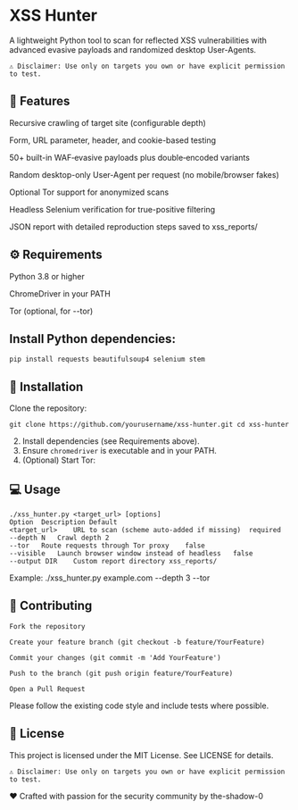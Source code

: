# XSS Hunter

A lightweight Python tool to scan for reflected XSS vulnerabilities with advanced evasive payloads and randomized desktop User-Agents.

    ⚠️ Disclaimer: Use only on targets you own or have explicit permission to test.

## 🔎 Features

  Recursive crawling of target site (configurable depth)

  Form, URL parameter, header, and cookie-based testing

  50+ built-in WAF‑evasive payloads plus double‑encoded variants

  Random desktop-only User-Agent per request (no mobile/browser fakes)

  Optional Tor support for anonymized scans

  Headless Selenium verification for true-positive filtering

  JSON report with detailed reproduction steps saved to xss_reports/

## ⚙️ Requirements

  Python 3.8 or higher

  ChromeDriver in your PATH

  Tor (optional, for --tor)

## Install Python dependencies:

    pip install requests beautifulsoup4 selenium stem

## 🚀 Installation

  Clone the repository:

    git clone https://github.com/yourusername/xss-hunter.git cd xss-hunter
    
  2. Install dependencies (see Requirements above).
  3. Ensure `chromedriver` is executable and in your PATH.
  4. (Optional) Start Tor:

## 💻 Usage
    ./xss_hunter.py <target_url> [options]
    Option	Description	Default
    <target_url>	URL to scan (scheme auto-added if missing)	required
    --depth N	Crawl depth	2
    --tor	Route requests through Tor proxy	false
    --visible	Launch browser window instead of headless	false
    --output DIR	Custom report directory	xss_reports/

Example:
    ./xss_hunter.py example.com --depth 3 --tor

## 🤝 Contributing

    Fork the repository

    Create your feature branch (git checkout -b feature/YourFeature)

    Commit your changes (git commit -m 'Add YourFeature')

    Push to the branch (git push origin feature/YourFeature)

    Open a Pull Request

Please follow the existing code style and include tests where possible.

## 📄 License

This project is licensed under the MIT License. See LICENSE for details.

    ⚠️ Disclaimer: Use only on targets you own or have explicit permission to test.

❤️ Crafted with passion for the security community by the-shadow-0

